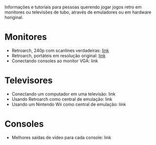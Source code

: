 

Informações e tutoriais para pessoas querendo jogar jogos retro em monitores ou televisões de tubo, através de emuladores ou em hardware horiginal.

# Monitores
* Retroarch, 240p com scanlines verdadeiras: [link](monitorRetroarch.md)
* Retroarch, portáteis em resolução original: [link](monitorRetroarchPortateis.md)
* Conectando consoles ao monitor VGA: link

# Televisores
* Conectando um computador em uma televisão: link
* Usando Retroarch como central de emulação: link
* Usando um Nintendo Wii como central de emulação: link

# Consoles
* Melhores saídas de video para cada console: link
